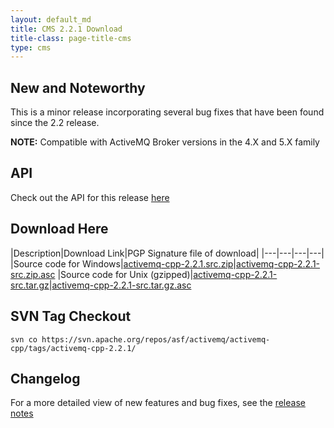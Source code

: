 ```yaml
---
layout: default_md
title: CMS 2.2.1 Download
title-class: page-title-cms
type: cms
---
```


New and Noteworthy
------------------

This is a minor release incorporating several bug fixes that have been found since the 2.2 release.

**NOTE:** Compatible with ActiveMQ Broker versions in the 4.X and 5.X family

API
---

Check out the API for this release [here](../api_docs/activemqcpp-2.2.1)

Download Here
-------------

|Description|Download Link|PGP Signature file of download|
|---|---|---|---|
|Source code for Windows|[activemq-cpp-2.2.1.src.zip](http://archive.apache.org/dist/activemq/activemq-cpp/source/activemq-cpp-2.2.1-src.zip)|[activemq-cpp-2.2.1-src.zip.asc](http://archive.apache.org/dist/activemq/activemq-cpp/source/activemq-cpp-2.2.1-src.zip.asc)
|Source code for Unix (gzipped)|[activemq-cpp-2.2.1-src.tar.gz](http://archive.apache.org/dist/activemq/activemq-cpp/source/activemq-cpp-2.2.1-src.tar.gz)|[activemq-cpp-2.2.1-src.tar.gz.asc](http://archive.apache.org/dist/activemq/activemq-cpp/source/activemq-cpp-2.2.1-src.tar.gz.asc)

SVN Tag Checkout
----------------
```
svn co https://svn.apache.org/repos/asf/activemq/activemq-cpp/tags/activemq-cpp-2.2.1/
```

Changelog
---------

For a more detailed view of new features and bug fixes, see the [release notes](https://issues.apache.org/jira/secure/ReleaseNote.jspa?projectId=12311207&version=12315650)


